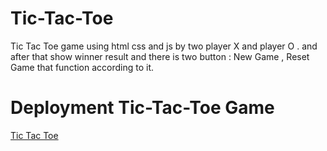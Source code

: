 # Tic-Tac-Toe
Tic Tac Toe game using html css and js by two player X and player O . and after that show winner result and there is two button : New Game , Reset Game that function according to it.

# Deployment Tic-Tac-Toe Game 

[Tic Tac Toe](https://ganeshskl.netlify.app/)
